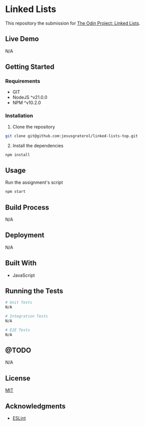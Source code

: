 # Linked Lists

This repository the submission for [The Odin Project: Linked Lists](https://www.theodinproject.com/lessons/javascript-linked-lists).





## Live Demo

N/A





## Getting Started

### Requirements

- GIT
- NodeJS ^v21.0.0
- NPM ^v10.2.0

### Installation

1) Clone the repository
```bash
git clone git@github.com:jesusgraterol/linked-lists-top.git
```

2) Install the dependencies
```bash
npm install
```




## Usage

Run the assignment's script

```bash
npm start

```



## Build Process

N/A



## Deployment

N/A





## Built With

- JavaScript





## Running the Tests

```bash
# Unit Tests
N/A

# Integration Tests
N/A

# E2E Tests
N/A
```





## @TODO

N/A





## License

[MIT](https://choosealicense.com/licenses/mit/)





## Acknowledgments

- [ESLint](https://eslint.org/)